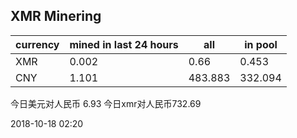## XMR Minering

|currency|mined in last 24 hours|all|in pool|
|---|---|---|---|
|XMR|0.002|0.66|0.453|
|CNY|1.101|483.883|332.094|

今日美元对人民币 6.93	今日xmr对人民币732.69


2018-10-18 02:20